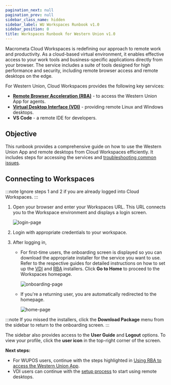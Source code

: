 ```yaml
---
pagination_next: null
pagination_prev: null
sidebar_class_name: hidden
sidebar_label: WU Workspaces Runbook v1.0
sidebar_position: 0
title: Workspaces Runbook for Western Union v1.0
---
```


Macrometa Cloud Workspaces is redefining our approach to remote work and productivity. As a cloud-based virtual environment, it enables effective access to your work tools and business-specific applications directly from your browser. The service includes a suite of tools designed for high performance and security, including remote browser access and remote desktops on the edge.

For Western Union, Cloud Workspaces provides the following key services:

- [**Remote Browser Acceleration (RBA)**](./rba/index.md) - to access the Western Union App for agents.
- [**Virtual Desktop Interface (VDI)**](./vdi/index.md) - providing remote Linux and Windows desktops.
- **VS Code** - a remote IDE for developers.

## **Objective**

This runbook provides a comprehensive guide on how to use the Western Union App and remote desktops from Cloud Workspaces efficiently. It includes steps for accessing the services and [troubleshooting common issues](troubleshooting.md).

## **Connecting to Workspaces**

:::note
Ignore steps 1 and 2 if you are already logged into Cloud Workspaces.
:::

1. Open your browser and enter your Workspaces URL. This URL connects you to the Workspace environment and displays a login screen.

    ![login-page](/img/runbook-images/login-page.png)

2. Login with appropriate credentials to your workspace.
3. After logging in,
   
     - For first-time users, the onboarding screen is displayed so you can download the appropriate installer for the service you want to use. Refer to the respective guides for detailed instructions on how to set up the [VDI](./vdi/index.md#download-the-vdi-installer) and [RBA](./rba/index.md#download-the-rba-installer) installers. Click **Go to Home** to proceed to the Workspaces homepage.
   
        ![onboarding-page](/img/runbook-images/onboarding.png)

     - If you're a returning user, you are automatically redirected to the homepage.

        ![home-page](/img/runbook-images/workspaces-homepage.png)

:::note
If you missed the installers, click the **Download Package** menu from the sidebar to return to the onboarding screen.
:::

The sidebar also provides access to the **User Guide** and **Logout** options. To view your profile, click the **user icon** in the top-right corner of the screen. 

**Next steps:**
- For WUPOS users, continue with the steps highlighted in [ Using RBA to access the Western Union App](./rba/index.md).
- VDI users can continue with the [setup process](./vdi/index.md) to start using remote desktops.

